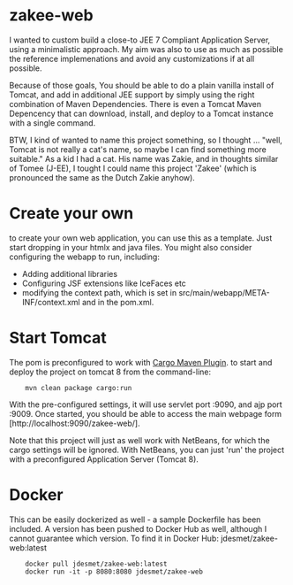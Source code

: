 # zakee-web

I wanted to custom build a close-to JEE 7 Compliant Application Server, using a 
minimalistic approach. My aim was also to use as much as possible the reference 
implemenations and avoid any customizations if at all possible.

Because of those goals, You should be able to do a plain vanilla install of Tomcat,
and add in additional JEE support by simply using the right combination of Maven
Dependencies. There is even a Tomcat Maven Depencency that can download, install,
and deploy to a Tomcat instance with a single command.

BTW, I kind of wanted to name this project something, so I thought ... "well, Tomcat
is not really a cat's name, so maybe I can find something more suitable."
As a kid I had a cat. His name was Zakie, and in thoughts similar of Tomee (J-EE), I 
tought I could name this project 'Zakee' (which is pronounced the same as the
Dutch Zakie anyhow).

# Create your own

to create your own web application, you can use this as a template. Just start dropping
in your htmlx and java files. You might also consider configuring the webapp to run,
including:
- Adding additional libraries
- Configuring JSF extensions like IceFaces etc
- modifying the context path, which is set in src/main/webapp/META-INF/context.xml and in
the pom.xml.

# Start Tomcat

The pom is preconfigured to work with [Cargo Maven Plugin](https://codehaus-cargo.github.io/cargo/Maven2+plugin.html). 
to start and deploy the project on tomcat 8 from the command-line:

```
    mvn clean package cargo:run
```

With the pre-configured settings, it will use servlet port :9090, and ajp port :9009. Once
started, you should be able to access the main webpage form [http://localhost:9090/zakee-web/].

Note that this project will just as well work with NetBeans, for which the cargo
settings will be ignored. With NetBeans, you can just 'run' the project with a 
preconfigured Application Server (Tomcat 8).

# Docker

This can be easily dockerized as well - a sample Dockerfile has been included. A version has been pushed to Docker Hub as well, although I cannot guarantee which version. To find it in Docker Hub: jdesmet/zakee-web:latest

```
    docker pull jdesmet/zakee-web:latest
    docker run -it -p 8080:8080 jdesmet/zakee-web
```

